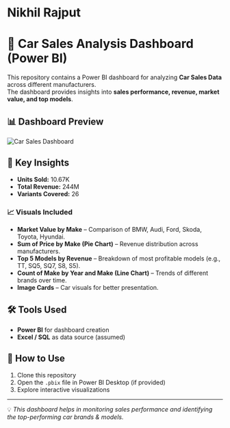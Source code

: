 # Nikhil Rajput

# 🚗 Car Sales Analysis Dashboard (Power BI)

This repository contains a Power BI dashboard for analyzing **Car Sales Data** across different manufacturers.  
The dashboard provides insights into **sales performance, revenue, market value, and top models**.

## 📊 Dashboard Preview
![Car Sales Dashboard](https://ibb.co/YFbqX9J3)

## 🔎 Key Insights
- **Units Sold:** 10.67K  
- **Total Revenue:** 244M  
- **Variants Covered:** 26  

### 📈 Visuals Included
- **Market Value by Make** – Comparison of BMW, Audi, Ford, Skoda, Toyota, Hyundai.  
- **Sum of Price by Make (Pie Chart)** – Revenue distribution across manufacturers.  
- **Top 5 Models by Revenue** – Breakdown of most profitable models (e.g., TT, SQ5, SQ7, S8, S5).  
- **Count of Make by Year and Make (Line Chart)** – Trends of different brands over time.  
- **Image Cards** – Car visuals for better presentation.  

## 🛠 Tools Used
- **Power BI** for dashboard creation  
- **Excel / SQL** as data source (assumed)  

## 🚀 How to Use
1. Clone this repository  
2. Open the `.pbix` file in Power BI Desktop (if provided)  
3. Explore interactive visualizations  

---

💡 *This dashboard helps in monitoring sales performance and identifying the top-performing car brands & models.*  
